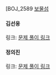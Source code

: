 [BOJ_2589 [보물섬](https://www.acmicpc.net/problem/2589)<br>

#### 김선웅
링크: [문제 풀이 링크]()

#### 정의진 
링크: [문제 풀이 링크]()
